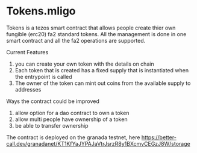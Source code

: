 # Tokens.mligo

Tokens is a tezos smart contract that allows people create thier own fungible (erc20) fa2 standard tokens. All the management is done in one smart contract and all the fa2 operations are supported.

Current Features
1. you can create your own token with the details on chain
2. Each token that is created has a fixed supply that is instantiated when the entrypoint is called
3. The owner of the token can mint out coins from the available supply to addresses

Ways the contract could be improved
1. allow option for a dao contract to own a token
2. allow multi people have ownership of a token
3. be able to transfer ownership


The contract is deployed on the granada testnet, here https://better-call.dev/granadanet/KT1KfYaJYPAJaVtrJsrzR8y1BXcmvCEGzJ8W/storage
